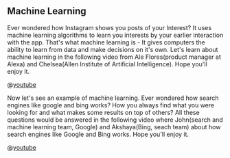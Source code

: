 ## Machine Learning

Ever wondered how Instagram shows you posts of your Interest? It uses machine learning algorithms to learn you interests by your earlier interaction with the app. That's what machine learning is - It gives computers the ability to learn from data and make decisions on it's own. Let's learn about machine learning in the following video  from Ale Flores(product manager at Alexa) and Chelsea(Allen Institute of Artificial Intelligence). Hope you'll enjoy it.

@[youtube](OeU5m6vRyCk)

Now let's see an example of machine learning. Ever wondered how search engines like google and bing works? How you always find what you were looking for and what makes some results on top of others? All these questions would be answered in the following video where John(search and machine learning team, Google) and Akshaya(Bing, seach team) about how search engines like Google and Bing works. Hope you'll enjoy it.

@[youtube](LVV_93mBfSU)